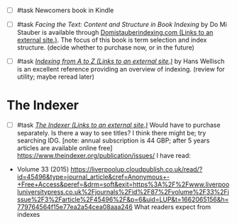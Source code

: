 
- [ ] #task Newcomers book in Kindle
- [ ] #task _Facing the Text: Content and Structure in Book Indexing_ by Do Mi Stauber is available through [Domistauberindexing.com (Links to an external site.)](http://www.domistauberindexing.com/). The focus of this book is term selection and index structure. (decide whether to purchase now, or in the future)
- [ ] #task _[Indexing from A to Z (Links to an external site.)](http://www.amazon.com/s/ref=nb_sb_noss?url=search-alias%3Daps&field-keywords=Indexing+from+A+to+Z+by+Hans+Wellisch)_ by Hans Wellisch is an excellent reference providing an overview of indexing. (review for utility; maybe reread later) 


# The Indexer

- [ ] #task _[The Indexer (Links to an external site.)](http://www.theindexer.org/)_ Would have to purchase separately. Is there a way to see titles? I think there might be; try searching IDG. [note: annual subscription is 44 GBP; after 5 years articles are available online free]
https://www.theindexer.org/publication/issues/
I have read:
* Volume 33 (2015)
https://liverpoolup.cloudpublish.co.uk/read/?id=45496&type=journal_article&cref=Anonymous+-+Free+Access&peref=&drm=soft&exit=https%3A%2F%2Fwww.liverpooluniversitypress.co.uk%2Fjournals%2Fid%2F87%2Fvolume%2F33%2Fissue%2F3%2Farticle%2F45496%2F&p=6&uid=LUP&t=1662065156&h=779764564f15e77ea2a54cea08aaa246
What readers expect from indexes

